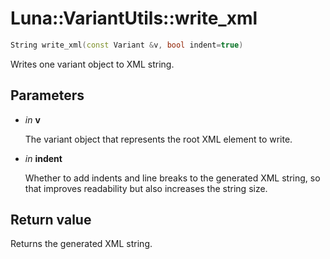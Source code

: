 # Luna::VariantUtils::write_xml

```c++
String write_xml(const Variant &v, bool indent=true)
```

Writes one variant object to XML string. 



## Parameters
* *in* **v**

    The variant object that represents the root XML element to write. 

* *in* **indent**

    Whether to add indents and line breaks to the generated XML string, so that improves readability but also increases the string size. 

## Return value
Returns the generated XML string. 

